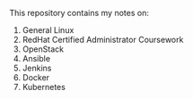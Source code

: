 This repository contains my notes on:<br>
1. General Linux<br>
2. RedHat Certified Administrator Coursework<br>
3. OpenStack<br>
4. Ansible<br>
5. Jenkins<br>
6. Docker<br>
7. Kubernetes<br>
